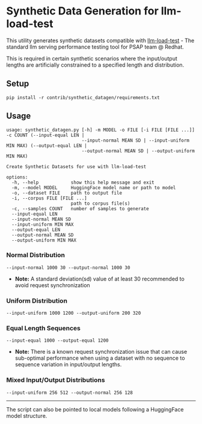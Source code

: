 # Synthetic Data Generation for llm-load-test

This utility generates synthetic datasets compatible with [llm-load-test](https://github.com/openshift-psap/llm-load-test) - The standard llm serving performance testing tool for PSAP team @ Redhat.

This is required in certain synthetic scenarios where the input/output lengths are artificially constrained to a specified length and distribution.

## Setup

```
pip install -r contrib/synthetic_datagen/requirements.txt
```

## Usage

```
usage: synthetic_datagen.py [-h] -m MODEL -o FILE [-i FILE [FILE ...]] -c COUNT (--input-equal LEN |
                            --input-normal MEAN SD | --input-uniform MIN MAX) (--output-equal LEN |
                            --output-normal MEAN SD | --output-uniform MIN MAX)

Create Synthetic Datasets for use with llm-load-test

options:
  -h, --help            show this help message and exit
  -m, --model MODEL     HuggingFace model name or path to model
  -o, --dataset FILE    path to output file
  -i, --corpus FILE [FILE ...]
                        path to corpus file(s)
  -c, --samples COUNT   number of samples to generate
  --input-equal LEN
  --input-normal MEAN SD
  --input-uniform MIN MAX
  --output-equal LEN
  --output-normal MEAN SD
  --output-uniform MIN MAX
```

### Normal Distribution

```
--input-normal 1000 30 --output-normal 1000 30
```

- **Note:** A standard deviation(sd) value of at least 30 recommended to avoid request synchronization

### Uniform Distribution

```
--input-uniform 1000 1200 --output-uniform 200 320
```

### Equal Length Sequences

```
--input-equal 1000 --output-equal 1200
```

- **Note:** There is a known request synchronization issue that can cause sub-optimal performance when using a dataset with no sequence to sequence variation in input/output lengths.

### Mixed Input/Output Distributions

```
--input-uniform 256 512 --output-normal 256 128
```

---

The script can also be pointed to local models following a HuggingFace model structure. 
